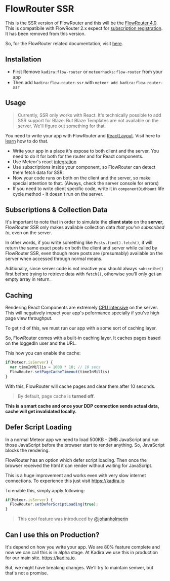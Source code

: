 
# FlowRouter SSR

This is the SSR version of FlowRouter and this will be the [FlowRouter 4.0](https://kadira.io/blog/meteor/flow-router-4-0-and-future-of-routing-in-meteor). This is compatibile with FlowRouter 2.x expect for [subscription registration](https://github.com/kadirahq/flow-router#subscription-management). It has been removed from this version.

So, for the FlowRouter related documentation, visit [here](https://github.com/kadirahq/flow-router).

## Installation

* First Remove `kadira:flow-router` or `meteorhacks:flow-router` from your app
* Then add `kadira:flow-router-ssr` with `meteor add kadira:flow-router-ssr`

## Usage

> Currently, SSR only works with React. It's technically possible to add SSR support for Blaze. But Blaze Templates are not available on the server. We'll figure out something for that.

You need to write your app with FlowRouter and [ReactLayout](https://github.com/kadirahq/meteor-react-layout). Visit here to [learn](https://kadira.io/academy/meteor-routing-guide/content/rendering-react-components) how to do that.

* Write your app in a place it's expose to both client and the server. You need to do it for both for the router and for React components.
* Use Meteor's react [integration](https://github.com/meteor/react-packages)
* Use subscriptions inside your component, so FlowRouter can detect them fetch data for SSR.
* Now your code runs on both on the client and the server, so make special attention to that. (Always, check the server console for errors)
* If you need to write client specific code, write it in `componentDidMount` life cycle method - It doesn't run on the server.

## Subscriptions & Collection Data

It's important to note that in order to simulate the **client state** on the **server**, FlowRouter SSR only makes available collection data *that you've subscribed to*, even on the server.

In other words, if you write something like `Posts.find().fetch()`, it will return the same exact posts on both the client and server while called by FlowRouter SSR, even though more posts are (presumably) available on the server when accessed through normal means. 

Aditionally, since server code is not reactive you should always `subscribe()` first before trying to retrieve data with `fetch()`, otherwise you'll only get an empty array in return.

## Caching

Rendering React Components are extremely [CPU intensive](https://twitter.com/kadirahq/status/620467416749838336) on the server. This will negatively impact your app's peformance specially if you've high page view throughput.

To get rid of this, we must run our app with a some sort of caching layer. 

So, FlowRouter comes with a built-in caching layer. It caches pages based on the loggedIn user and the URL.

This how you can enable the cache:

~~~js
if(Meteor.isServer) {
  var timeInMillis = 1000 * 10; // 10 secs
  FlowRouter.setPageCacheTimeout(timeInMillis)
}
~~~

With this, FlowRouter will cache pages and clear them after 10 seconds.

> By default, page cache is **turned off**.

**This is a smart cache and once your DDP connection sends actual data, cache will get invalidated locally.**

## Defer Script Loading

In a normal Meteor app we need to load 500KB - 2MB JavaScript and run those JavaScript before the browser start to render anything. So, JavaScript blocks the rendering.

FlowRouter has an option which defer script loading. Then once the browser received the html it can render without waiting for JavaScript. 

This is a huge improvement and works even with very slow internet connections. To experience this just visit <https://kadira.io>

To enable this, simply apply following:

~~~js
if(Meteor.isServer) {
  FlowRouter.setDeferScriptLoading(true);
}
~~~

> This cool feature was introduced by [@johanholmerin](https://github.com/johanholmerin)

## Can I use this on Production?

It's depend on how you write your app. We are 80% feature complete and now we can call this is in alpha stage. At Kadira we use this in production for our main site. <https://kadira.io>.

But, we might have breaking changes. We'll try to maintain semver, but that's not a promise.
